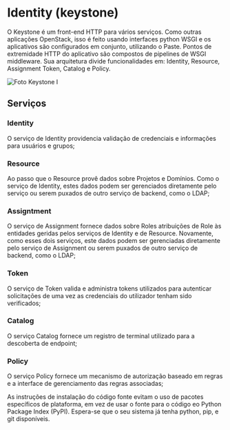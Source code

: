 # Identity (keystone)
O Keystone é um front-end HTTP para vários serviços. Como outras aplicações OpenStack, isso é feito usando interfaces python WSGI e os aplicativos são configurados em conjunto, utilizando o Paste. Pontos de extremidade HTTP do aplicativo são compostos de pipelines de WSGI middleware. Sua arquitetura divide funcionalidades em: Identity, Resource, Assignment Token, Catalog e Policy.

![Foto Keystone _I_](http://docs.openstack.org/icehouse/install-guide/install/apt/content/figures/2/figures/SCH_5002_V00_NUAC-Keystone.png)
## Serviços
### Identity
O serviço de Identity providencia validação de credenciais e informações para usuários e grupos;

### Resource
Ao passo que o Resource provê dados sobre Projetos e Domínios. Como o serviço de Identity, estes dados podem ser gerenciados diretamente pelo serviço ou serem puxados de outro serviço de backend, como o LDAP;

### Assigntment
O serviço de Assignment fornece dados sobre Roles atribuições de Role às entidades geridas pelos serviços de Identity e de Resource. Novamente, como esses dois serviços, este dados podem ser gerenciadas diretamente pelo serviço de Assignment ou serem puxados de outro serviço de backend, como o LDAP;

### Token
O serviço de Token valida e administra tokens utilizados para autenticar solicitações de uma vez as credenciais do utilizador tenham sido verificados;

### Catalog
O serviço Catalog fornece um registro de terminal utilizado para a descoberta de endpoint;

### Policy
O serviço Policy fornece um mecanismo de autorização baseado em regras e a interface de gerenciamento das regras associadas;


As instruções de instalação do código fonte evitam o uso de pacotes específicos de plataforma, em vez de usar o fonte para o código eo Python Package Index (PyPI). Espera-se que o seu sistema já tenha python, pip, e git disponíveis.


